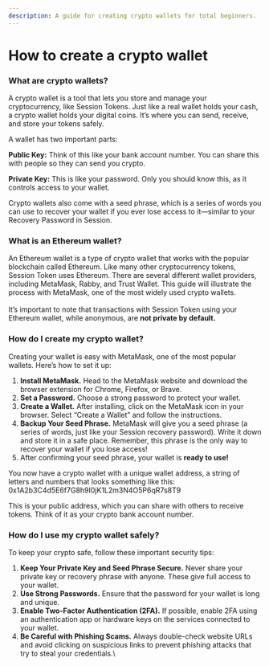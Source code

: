 ```yaml
---
description: A guide for creating crypto wallets for total beginners.
---
```


# How to create a crypto wallet

### What are crypto wallets?&#x20;

A crypto wallet is a tool that lets you store and manage your cryptocurrency, like Session Tokens. Just like a real wallet holds your cash, a crypto wallet holds your digital coins. It’s where you can send, receive, and store your tokens safely.

A wallet has two important parts:

**Public Key:** Think of this like your bank account number. You can share this with people so they can send you crypto.

**Private Key:** This is like your password. Only you should know this, as it controls access to your wallet.

Crypto wallets also come with a seed phrase, which is a series of words you can use to recover your wallet if you ever lose access to it—similar to your Recovery Password in Session.

### What is an Ethereum wallet?

An Ethereum wallet is a type of crypto wallet that works with the popular blockchain called Ethereum. Like many other cryptocurrency tokens, Session Token uses Ethereum. There are several different wallet providers, including MetaMask, Rabby, and Trust Wallet. This guide will illustrate the process with MetaMask, one of the most widely used crypto wallets. \
\
It’s important to note that transactions with Session Token using your Ethereum wallet, while anonymous, are **not private by default.**

### How do I create my crypto wallet?

Creating your wallet is easy with MetaMask, one of the most popular wallets. Here’s how to set it up:

1. **Install MetaMask.** Head to the MetaMask website and download the browser extension for Chrome, Firefox, or Brave.
2. **Set a Password.** Choose a strong password to protect your wallet.
3. **Create a Wallet.** After installing, click on the MetaMask icon in your browser. Select “Create a Wallet” and follow the instructions.&#x20;
4. **Backup Your Seed Phrase.** MetaMask will give you a seed phrase (a series of words, just like your Session recovery password). Write it down and store it in a safe place. Remember, this phrase is the only way to recover your wallet if you lose access!&#x20;
5. After confirming your seed phrase, your wallet is **ready to use!**&#x20;

You now have a crypto wallet with a unique wallet address, a string of letters and numbers that looks something like this: 0x1A2b3C4d5E6f7G8h9I0jK1L2m3N4O5P6qR7s8T9

This is your public address, which you can share with others to receive tokens. Think of it as your crypto bank account number.

### How do I use my crypto wallet safely?

To keep your crypto safe, follow these important security tips:

1. **Keep Your Private Key and Seed Phrase Secure.** Never share your private key or recovery phrase with anyone. These give full access to your wallet.
2. **Use Strong Passwords.** Ensure that the password for your wallet is long and unique.
3. **Enable Two-Factor Authentication (2FA).** If possible, enable 2FA using an authentication app or hardware keys on the services connected to your wallet.
4. **Be Careful with Phishing Scams.** Always double-check website URLs and avoid clicking on suspicious links to prevent phishing attacks that try to steal your credentials.\
